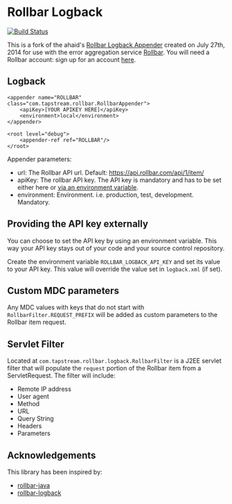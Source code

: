 Rollbar Logback
=============

[![Build Status](https://travis-ci.org/tapstream/rollbar-logback.svg?branch=master)](https://travis-ci.org/tapstream/rollbar-logback)

This is a fork of the ahaid's [Rollbar Logback Appender](https://github.com/ahaid/rollbar-logback) created on
July 27th, 2014 for use with the error aggregation service [Rollbar](https://rollbar.com/). You will need a Rollbar
account: sign up for an account [here](https://rollbar.com/signup/).


Logback
------------

	<appender name="ROLLBAR" class="com.tapstream.rollbar.RollbarAppender">
        <apiKey>[YOUR APIKEY HERE]</apiKey>
        <environment>local</environment>
    </appender>

	<root level="debug">
		<appender-ref ref="ROLLBAR"/>
	</root>

Appender parameters:

* url: The Rollbar API url. Default: https://api.rollbar.com/api/1/item/
* apiKey: The rollbar API key. The API key is mandatory and has to be set either here or
  [via an environment variable](#providing-the-api-key-externally).
* environment: Environment. i.e. production, test, development. Mandatory.


Providing the API key externally
---------------------------------------

You can choose to set the API key by using an environment variable. This way your API key stays out of your code and
your source control repository.

Create the environment variable `ROLLBAR_LOGBACK_API_KEY` and set its value to your API key. This value will
override the value set in `logback.xml` (if set).


Custom MDC parameters
----------------------

Any MDC values with keys that do not start with `RollbarFilter.REQUEST_PREFIX` will be added as custom parameters to
the Rollbar item request.


Servlet Filter
---------------

Located at `com.tapstream.rollbar.logback.RollbarFilter` is a J2EE servlet filter that will populate the `request`
portion of the Rollbar item from a ServletRequest. The filter will include:

* Remote IP address
* User agent
* Method
* URL
* Query String
* Headers
* Parameters


Acknowledgements
--------------

This library has been inspired by:

* [rollbar-java](https://github.com/rafael-munoz/rollbar-java)
* [rollbar-logback](https://github.com/ahaid/rollbar-logback)

